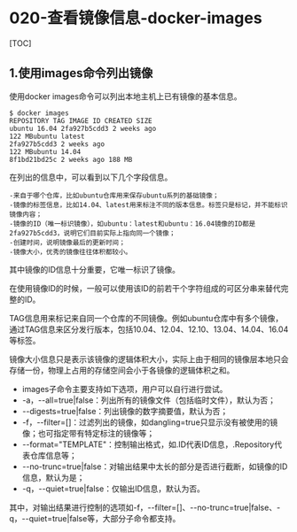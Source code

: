 # 020-查看镜像信息-docker-images

[TOC]

## 1.使用images命令列出镜像

使用docker images命令可以列出本地主机上已有镜像的基本信息。

```
$ docker images
REPOSITORY TAG IMAGE ID CREATED SIZE 
ubuntu 16.04 2fa927b5cdd3 2 weeks ago 
122 MBubuntu latest 
2fa927b5cdd3 2 weeks ago 
122 MBubuntu 14.04 
8f1bd21bd25c 2 weeks ago 188 MB
```

在列出的信息中，可以看到以下几个字段信息。

```
-来自于哪个仓库，比如ubuntu仓库用来保存ubuntu系列的基础镜像；
-镜像的标签信息，比如14.04、latest用来标注不同的版本信息。标签只是标记，并不能标识镜像内容；
-镜像的ID（唯一标识镜像），如ubuntu：latest和ubuntu：16.04镜像的ID都是2fa927b5cdd3，说明它们目前实际上指向同一个镜像；
-创建时间，说明镜像最后的更新时间；
-镜像大小，优秀的镜像往往体积都较小。
```

其中镜像的ID信息十分重要，它唯一标识了镜像。

在使用镜像ID的时候，一般可以使用该ID的前若干个字符组成的可区分串来替代完整的ID。

TAG信息用来标记来自同一个仓库的不同镜像。例如ubuntu仓库中有多个镜像，通过TAG信息来区分发行版本，包括10.04、12.04、12.10、13.04、14.04、16.04等标签。

镜像大小信息只是表示该镜像的逻辑体积大小，实际上由于相同的镜像层本地只会存储一份，物理上占用的存储空间会小于各镜像的逻辑体积之和。

- images子命令主要支持如下选项，用户可以自行进行尝试。
- -a，--all=true|false：列出所有的镜像文件（包括临时文件），默认为否；
- --digests=true|false：列出镜像的数字摘要值，默认为否；
- -f，--filter=[]：过滤列出的镜像，如dangling=true只显示没有被使用的镜像；也可指定带有特定标注的镜像等；
- --format="TEMPLATE"：控制输出格式，如.ID代表ID信息，.Repository代表仓库信息等；
- --no-trunc=true|false：对输出结果中太长的部分是否进行截断，如镜像的ID信息，默认为是；
- -q，--quiet=true|false：仅输出ID信息，默认为否。

其中，对输出结果进行控制的选项如-f，--filter=[]、--no-trunc=true|false、-q，--quiet=true|false等，大部分子命令都支持。

